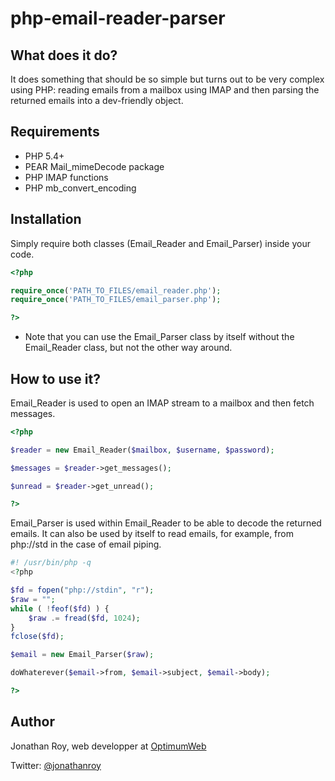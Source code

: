 # php-email-reader-parser

## What does it do?

It does something that should be so simple but turns out to be very complex using PHP: reading emails from a mailbox using IMAP and then parsing the returned emails into a dev-friendly object.

## Requirements

- PHP 5.4+
- PEAR Mail_mimeDecode package
- PHP IMAP functions
- PHP mb_convert_encoding

## Installation

Simply require both classes (Email_Reader and Email_Parser) inside your code.

```php
<?php

require_once('PATH_TO_FILES/email_reader.php');
require_once('PATH_TO_FILES/email_parser.php');

?>
```

* Note that you can use the Email_Parser class by itself without the Email_Reader class, but not the other way around.

## How to use it?

Email_Reader is used to open an IMAP stream to a mailbox and then fetch messages.

```php
<?php

$reader = new Email_Reader($mailbox, $username, $password);

$messages = $reader->get_messages();

$unread = $reader->get_unread();

?>
```

Email_Parser is used within Email_Reader to be able to decode the returned emails. It can also be used by itself to read emails, for example, from php://std in the case of email piping.

```php
#! /usr/bin/php -q
<?php

$fd = fopen("php://stdin", "r");
$raw = "";
while ( !feof($fd) ) {
    $raw .= fread($fd, 1024);
}
fclose($fd);

$email = new Email_Parser($raw);

doWhaterever($email->from, $email->subject, $email->body);

?>
```

## Author

Jonathan Roy, web developper at [OptimumWeb](http://optimumweb.ca)

Twitter: [@jonathanroy](https://twitter.com/jonathanroy)

